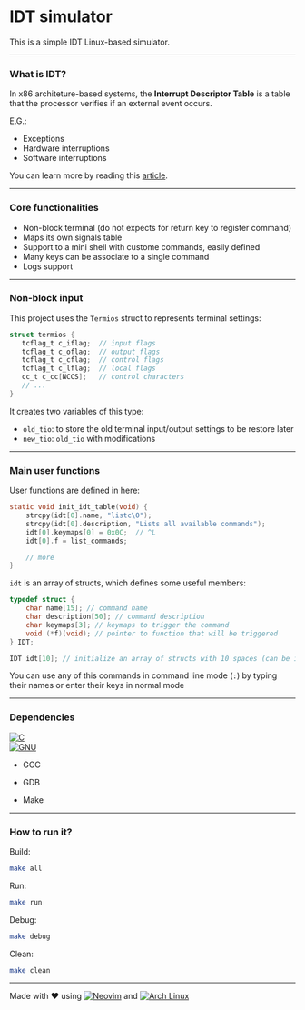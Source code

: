 # IDT simulator

This is a simple IDT Linux-based simulator.

---

### What is IDT?

In x86 architeture-based systems, the **Interrupt Descriptor Table** is a table that the processor verifies if an external event occurs.

E.G.:

- Exceptions
- Hardware interruptions
- Software interruptions

You can learn more by reading this [article](https://wiki.osdev.org/Interrupt_Descriptor_Table).

---

### Core functionalities

- Non-block terminal (do not expects for return key to register command)
- Maps its own signals table
- Support to a mini shell with custome commands, easily defined
- Many keys can be associate to a single command
- Logs support

---

### Non-block input

This project uses the `Termios` struct to represents terminal settings:

```c
struct termios {
   tcflag_t c_iflag;  // input flags
   tcflag_t c_oflag;  // output flags
   tcflag_t c_cflag;  // control flags
   tcflag_t c_lflag;  // local flags
   cc_t c_cc[NCCS];   // control characters
   // ...
}
```

It creates two variables of this type:

- `old_tio`: to store the old terminal input/output settings to be restore later
- `new_tio`: `old_tio` with modifications

---

### Main user functions

User functions are defined in here:

```c
static void init_idt_table(void) {
    strcpy(idt[0].name, "listc\0");
    strcpy(idt[0].description, "Lists all available commands");
    idt[0].keymaps[0] = 0x0C;  // ^L
    idt[0].f = list_commands;

    // more
}
```

`idt` is an array of structs, which defines some useful members:

```c
typedef struct {
    char name[15]; // command name
    char description[50]; // command description
    char keymaps[3]; // keymaps to trigger the command
    void (*f)(void); // pointer to function that will be triggered
} IDT;

IDT idt[10]; // initialize an array of structs with 10 spaces (can be increased)
```

You can use any of this commands in command line mode (`:`) by typing their names or enter their keys in normal mode

---

### Dependencies

[![C](https://img.shields.io/badge/C-00599C?logo=c&logoColor=white)](#)<br>
[![GNU](https://img.shields.io/badge/GNU-000000?logo=gnu&logoColor=white)](#)

- GCC
- GDB

- Make

---

### How to run it?

Build:

```bash
make all
```

Run:

```bash
make run
```

Debug:

```bash
make debug
```

Clean:

```bash
make clean
```

---

Made with ❤️ using [![Neovim](https://img.shields.io/badge/Neovim-57A143?logo=neovim&logoColor=fff)](#) and [![Arch Linux](https://img.shields.io/badge/Arch%20Linux-1793D1?logo=arch-linux&logoColor=fff)](#)
